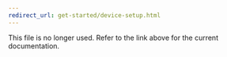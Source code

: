 ```yaml
---
redirect_url: get-started/device-setup.html
---
```

This file is no longer used. Refer to the link above for the current documentation.
